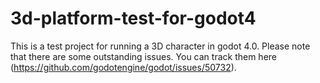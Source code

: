 # 3d-platform-test-for-godot4

This is a test project for running a 3D character in godot 4.0. Please note that there are some outstanding issues. You can track them here (https://github.com/godotengine/godot/issues/50732).
